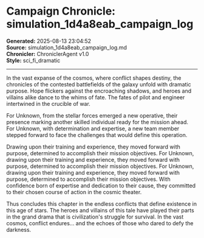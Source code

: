 # Campaign Chronicle: simulation_1d4a8eab_campaign_log

**Generated:** 2025-08-13 23:04:52  
**Source:** simulation_1d4a8eab_campaign_log.md  
**Chronicler:** ChroniclerAgent v1.0  
**Style:** sci_fi_dramatic  

---

In the vast expanse of the cosmos, where conflict shapes destiny, the chronicles of the contested battlefields of the galaxy unfold with dramatic purpose. Hope flickers against the encroaching shadows, and heroes and villains alike dance to the whims of fate. The fates of pilot and engineer intertwined in the crucible of war.

For Unknown, from the stellar forces emerged a new operative, their presence marking another skilled individual ready for the mission ahead. For Unknown, with determination and expertise, a new team member stepped forward to face the challenges that would define this operation. 

Drawing upon their training and experience, they moved forward with purpose, determined to accomplish their mission objectives. For Unknown, drawing upon their training and experience, they moved forward with purpose, determined to accomplish their mission objectives. For Unknown, drawing upon their training and experience, they moved forward with purpose, determined to accomplish their mission objectives. With confidence born of expertise and dedication to their cause, they committed to their chosen course of action in the cosmic theater.

Thus concludes this chapter in the endless conflicts that define existence in this age of stars. The heroes and villains of this tale have played their parts in the grand drama that is civilization's struggle for survival. In the vast cosmos, conflict endures... and the echoes of those who dared to defy the darkness.